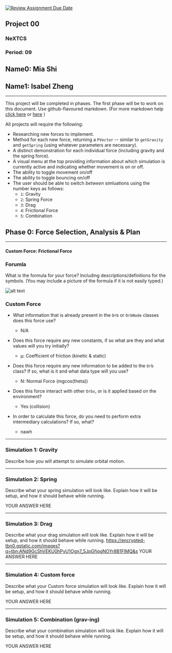 [![Review Assignment Due Date](https://classroom.github.com/assets/deadline-readme-button-22041afd0340ce965d47ae6ef1cefeee28c7c493a6346c4f15d667ab976d596c.svg)](https://classroom.github.com/a/rXX1_Uiw)
## Project 00
### NeXTCS
### Period: 09
## Name0: Mia Shi
## Name1: Isabel Zheng
---

This project will be completed in phases. The first phase will be to work on this document. Use github-flavoured markdown. (For more markdown help [click here](https://github.com/adam-p/markdown-here/wiki/Markdown-Cheatsheet) or [here](https://docs.github.com/en/get-started/writing-on-github/getting-started-with-writing-and-formatting-on-github/basic-writing-and-formatting-syntax) )

All projects will require the following:
- Researching new forces to implement.
- Method for each new force, returning a `PVector`  -- similar to `getGravity` and `getSpring` (using whatever parameters are necessary).
- A distinct demonstration for each individual force (including gravity and the spring force).
- A visual menu at the top providing information about which simulation is currently active and indicating whether movement is on or off.
- The ability to toggle movement on/off
- The ability to toggle bouncing on/off
- The user should be able to switch _between_ simluations using the number keys as follows:
  - `1`: Gravity
  - `2`: Spring Force
  - `3`: Drag
  - `4`: Frictional Force
  - `5`: Combination


## Phase 0: Force Selection, Analysis & Plan
---------- 

#### Custom Force: Frictional Force

### Forumla
What is the formula for your force? Including descriptions/definitions for the symbols. (You may include a picture of the formula if it is not easily typed.)

![alt text](https://encrypted-tbn0.gstatic.com/images?q=tbn:ANd9GcShVEKU0hPyU1Ogn7_5JpGfjqgNOYr8B1FIMQ&s)

### Custom Force
- What information that is already present in the `Orb` or `OrbNode` classes does this force use?
  - N/A

- Does this force require any new constants, if so what are they and what values will you try initially?
  - μ: Coefficient of friction (kinetic & static)
- Does this force require any new information to be added to the `Orb` class? If so, what is it and what data type will you use?
  - N: Normal Force (mgcos(theta))

- Does this force interact with other `Orbs`, or is it applied based on the environment?
  - Yes (collision)

- In order to calculate this force, do you need to perform extra intermediary calculations? If so, what?
  - nawh

--- 

### Simulation 1: Gravity
Describe how you will attempt to simulate orbital motion.

--- 

### Simulation 2: Spring
Describe what your spring simulation will look like. Explain how it will be setup, and how it should behave while running.

YOUR ANSWER HERE

--- 

### Simulation 3: Drag
Describe what your drag simulation will look like. Explain how it will be setup, and how it should behave while running.
https://encrypted-tbn0.gstatic.com/images?q=tbn:ANd9GcShVEKU0hPyU1Ogn7_5JpGfjqgNOYr8B1FIMQ&s
YOUR ANSWER HERE

--- 

### Simulation 4: Custom force
Describe what your Custom force simulation will look like. Explain how it will be setup, and how it should behave while running.

YOUR ANSWER HERE

--- 

### Simulation 5: Combination (grav-ing)
Describe what your combination simulation will look like. Explain how it will be setup, and how it should behave while running.

YOUR ANSWER HERE

